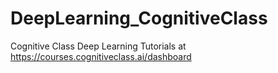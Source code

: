 # DeepLearning_CognitiveClass
Cognitive Class Deep Learning Tutorials at https://courses.cognitiveclass.ai/dashboard
